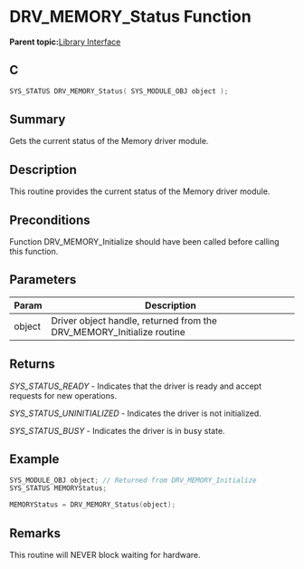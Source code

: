# DRV\_MEMORY\_Status Function

**Parent topic:**[Library Interface](GUID-E18B0923-4286-4E08-A2EB-9A482E0063AE.md)

## C

```c
SYS_STATUS DRV_MEMORY_Status( SYS_MODULE_OBJ object );
```

## Summary

Gets the current status of the Memory driver module.

## Description

This routine provides the current status of the Memory driver module.

## Preconditions

Function DRV\_MEMORY\_Initialize should have been called before calling this function.

## Parameters

|Param|Description|
|-----|-----------|
|object|Driver object handle, returned from the DRV\_MEMORY\_Initialize routine|

## Returns

*SYS\_STATUS\_READY* - Indicates that the driver is ready and accept<br />requests for new operations.

*SYS\_STATUS\_UNINITIALIZED* - Indicates the driver is not initialized.

*SYS\_STATUS\_BUSY* - Indicates the driver is in busy state.

## Example

```c
SYS_MODULE_OBJ object; // Returned from DRV_MEMORY_Initialize
SYS_STATUS MEMORYStatus;

MEMORYStatus = DRV_MEMORY_Status(object);

```

## Remarks

This routine will NEVER block waiting for hardware.

